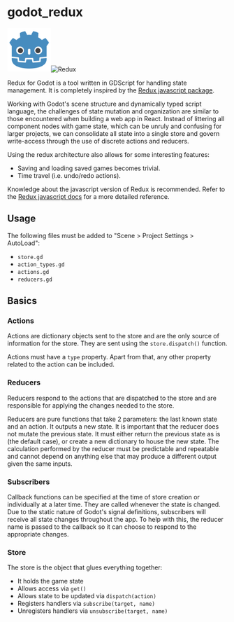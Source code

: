 # godot_redux

<img src="https://raw.githubusercontent.com/godotengine/godot/master/icon.png" alt="Godot" height="100" width="100"/><img src="https://raw.githubusercontent.com/reactjs/redux/master/logo/logo.png" alt="Redux" height="100" width="100"/>

Redux for Godot is a tool written in GDScript for handling state management. It is completely inspired by the [Redux javascript package](http://redux.js.org).

Working with Godot's scene structure and dynamically typed script language, the challenges of state mutation and organization are similar to those encountered when building a web app in React.
Instead of littering all component nodes with game state, which can be unruly and confusing for larger projects, we can consolidate all state into a single store and govern write-access through the use of discrete actions and reducers.

Using the redux architecture also allows for some interesting features:
* Saving and loading saved games becomes trivial.
* Time travel (i.e. undo/redo actions).

Knowledge about the javascript version of Redux is recommended. Refer to the [Redux javascript docs](http://redux.js.org) for a more detailed reference.

## Usage

The following files must be added to "Scene > Project Settings > AutoLoad":
* `store.gd`
* `action_types.gd`
* `actions.gd`
* `reducers.gd`

## Basics

### Actions

Actions are dictionary objects sent to the store and are the only source of information for the store. They are sent using the `store.dispatch()` function.

Actions must have a `type` property. Apart from that, any other property related to the action can be included.

### Reducers

Reducers respond to the actions that are dispatched to the store and are responsible for applying the changes needed to the store.

Reducers are pure functions that take 2 parameters: the last known state and an action. It outputs a new state. It is important that the reducer does not mutate the previous state. It must either return the previous state as is (the default case), or create a new dictionary to house the new state. The calculation performed by the reducer must be predictable and repeatable and cannot depend on anything else that may produce a different output given the same inputs.

### Subscribers

Callback functions can be specified at the time of store creation or individually at a later time. They are called whenever the state is changed. Due to the static nature of Godot's signal definitions, subscribers will receive all state changes throughout the app. To help with this, the reducer name is passed to the callback so it can choose to respond to the appropriate changes.

### Store

The store is the object that glues everything together:
* It holds the game state
* Allows access via `get()`
* Allows state to be updated via `dispatch(action)`
* Registers handlers via `subscribe(target, name)`
* Unregisters handlers via `unsubscribe(target, name)`
